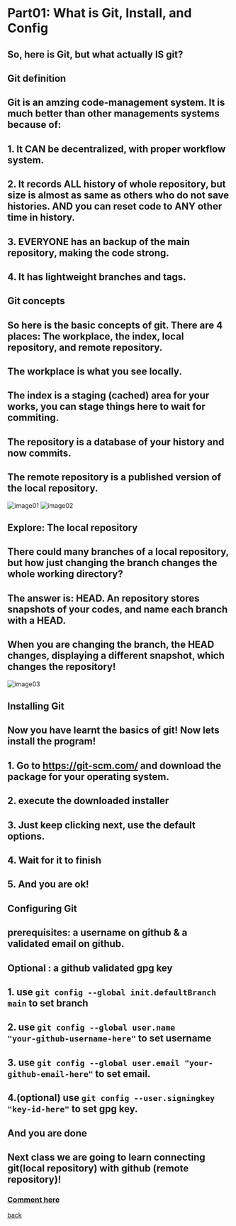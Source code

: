 # Part01: What is Git, Install, and Config
## So, here is Git, but what actually IS git?
## **Git definition**
## Git is an amzing code-management system. It is much better than other managements systems because of:
## 1. It CAN be decentralized, with proper workflow system.
## 2. It records ALL history of whole repository, but size is almost as same as others who do not save histories. AND you can reset code to ANY other time in history.
## 3. EVERYONE has an backup of the main repository, making the code strong.
## 4. It has lightweight branches and tags. 
## **Git concepts**
## So here is the basic concepts of git. There are 4 places: The workplace, the index, local repository, and remote repository.
## The workplace is what you see locally.
## The index is a staging (cached) area for your works, you can stage things here to wait for commiting.
## The repository is a database of your history and now commits.
## The remote repository is a published version of the local repository.
![image01](https://qqiumax.github.io/blog/what-is-git/git01.jpg)
![image02](https://qqiumax.github.io/blog/what-is-git/git02.jpg)
## **Explore: The local repository**
## There could many branches of a local repository, but how just changing the branch changes the whole working directory?
## The answer is: HEAD. An repository stores snapshots of your codes, and name each branch with a HEAD.
## When you are changing the branch, the HEAD changes, displaying a different snapshot, which changes the repository!
![image03](https://qqiumax.github.io/blog/what-is-git/git03.png)
## **Installing Git** 
## Now you have learnt the basics of git! Now lets install the program!
## 1. Go to <https://git-scm.com/> and download the package for your operating system.
## 2. execute the downloaded installer
## 3. Just keep clicking next, use the default options.
## 4. Wait for it to finish
## 5. And you are ok!
## **Configuring Git**
## prerequisites: a username on github & a validated email on github.
## Optional : a github validated gpg key
## 1. use <code>git config --global init.defaultBranch main</code> to set branch
## 2. use <code>git config --global user.name "your-github-username-here"</code> to set username
## 3. use <code>git config --global user.email "your-github-email-here"</code> to set email.
## 4.(optional) use <code>git config --user.signingkey "key-id-here"</code> to set gpg key.
## And you are done
## Next class we are going to learn connecting git(local repository) with github (remote repository)!


### **[Comment here](https://qqiumax.github.io/comment/)**
[back](https://qqiumax.github.io/blog/)

